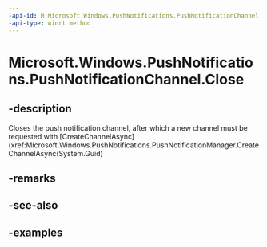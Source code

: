 ```yaml
---
-api-id: M:Microsoft.Windows.PushNotifications.PushNotificationChannel.Close
-api-type: winrt method
---
```


# Microsoft.Windows.PushNotifications.PushNotificationChannel.Close

<!--
public void Close ();
-->


## -description

Closes the push notification channel, after which a new channel must be requested with [CreateChannelAsync](xref:Microsoft.Windows.PushNotifications.PushNotificationManager.CreateChannelAsync(System.Guid)

## -remarks

## -see-also

## -examples



